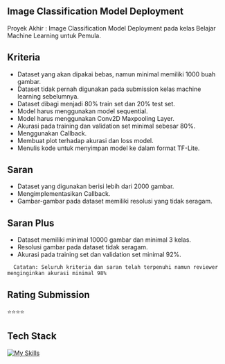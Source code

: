 ## Image Classification Model Deployment
Proyek Akhir : Image Classification Model Deployment pada kelas Belajar Machine Learning untuk Pemula.

## Kriteria
- Dataset yang akan dipakai bebas, namun minimal memiliki 1000 buah gambar.
- Dataset tidak pernah digunakan pada submission kelas machine learning sebelumnya.
- Dataset dibagi menjadi 80% train set dan 20% test set.
- Model harus menggunakan model sequential.
- Model harus menggunakan Conv2D Maxpooling Layer.
- Akurasi pada training dan validation set minimal sebesar 80%.
- Menggunakan Callback.
- Membuat plot terhadap akurasi dan loss model.
- Menulis kode untuk menyimpan model ke dalam format TF-Lite.

## Saran
- Dataset yang digunakan berisi lebih dari 2000 gambar.
- Mengimplementasikan Callback.
- Gambar-gambar pada dataset memiliki resolusi yang tidak seragam.

## Saran Plus
- Dataset memiliki minimal 10000 gambar dan minimal 3 kelas.
- Resolusi gambar pada dataset tidak seragam.
- Akurasi pada training set dan validation set minimal 92%.

```
  Catatan: Seluruh kriteria dan saran telah terpenuhi namun reviewer menginginkan akurasi minimal 98%   
```

## Rating Submission
⭐⭐⭐⭐

## Tech Stack
[![My Skills](https://skillicons.dev/icons?i=python)](https://github.com/takasicode/image-classification-deployment)

